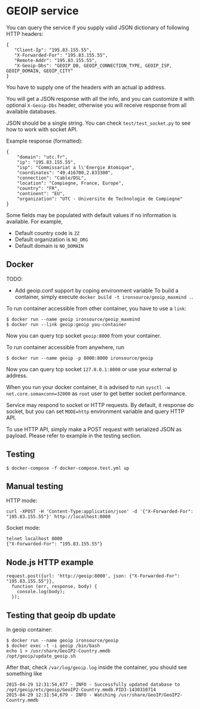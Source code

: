 GEOIP service
=============

You can query the service if you supply valid JSON dictionary of following HTTP headers:

```
{
   "Client-Ip": "195.83.155.55",
   "X-Forwarded-For": "195.83.155.55",
   "Remote-Addr": "195.83.155.55",
   "X-Geoip-Dbs": "GEOIP_DB, GEOIP_CONNECTION_TYPE, GEOIP_ISP, GEOIP_DOMAIN, GEOIP_CITY"
}
```

You have to supply one of the headers with an actual ip address.

You will get a JSON response with all the info, and you can customize it with optional
`X-Geoip-Dbs` header, otherwise you will receive response from all available databases.

JSON should be a single string. You can check `test/test_socket.py` to see how to work with socket API.

Example response (formatted):

```
{
    "domain": "utc.fr",
    "ip": "195.83.155.55",
    "isp": "Commissariat a l\'Energie Atomique",
    "coordinates": "49.416700,2.833300",
    "connection": "Cable/DSL",
    "location": "Compiegne, France, Europe",
    "country": "FR",
    "continent": "EU",
    "organization": "UTC - Universite de Technologie de Compiegne"
}
```

Some fields may be populated with default values if no information is available. For example,

 * Default country code is `ZZ`
 * Default organization is `NO_ORG`
 * Default domain is `NO_DOMAIN`

Docker
------
TODO:

* Add geoip.conf support by coping environment variable
To build a container, simply execute `docker build -t ironsource/geoip_maxmind .`.

To run container accessible from other container, you have to use a `link`:

```
$ docker run --name geoip ironsource/geoip_maxmind
$ docker run --link geoip:geoip you-container
```

Now you can query tcp socket `geoip:8000` from your container.

To run container accessible from anywhere, run

```
$ docker run --name geoip -p 8000:8000 ironsource/geoip
```

Now you can query tcp socket `127.0.0.1:8000` or use your external ip address.

When you run your docker container, it is advised to run `sysctl -w net.core.somaxconn=32000`
as `root` user to get better socket performance.

Service may respond to socket or HTTP requests. By default, it response do socket,
but you can set `MODE=http` environment variable and query HTTP API.

To use HTTP API, simply make a POST request with serialized JSON as payload. Please
refer to example in the testing section.

Testing
-------

```
$ docker-compose -f docker-compose.test.yml up
```

Manual testing
--------------
HTTP mode:

```
curl -XPOST -H 'Content-Type:application/json' -d '{"X-Forwarded-For": "195.83.155.55"}' http://localhost:8000
```

Socket mode:

```
telnet localhost 8000
{"X-Forwarded-For": "195.83.155.55"}
```

Node.js HTTP example
--------------------

```
request.post({url: 'http://geoip:8000', json: {"X-Forwarded-For": "195.83.155.55"}},
  function (err, response, body) {
    console.log(body);
  });
```

Testing that geoip db update
-------------------------------------------------------
In geoip container:

```
$ docker run --name geoip ironsource/geoip
$ docker exec -t -i geoip /bin/bash
echo 1 > /usr/share/GeoIP2-Country.mmdb
/opt/geoip/update_geoip.sh
```

After that, check `/var/log/geoip.log` inside the container, you should see something like

```
2015-04-29 12:31:54,677 - INFO - Successfully updated database to /opt/geoip/etc/geoip/GeoIP2-Country.mmdb.PID3-1430310714
2015-04-29 12:31:54,679 - INFO - Watching /usr/share/GeoIP/GeoIP2-Country.mmdb
```
